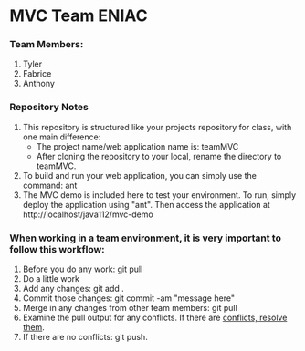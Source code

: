 # MVC Team ENIAC

### Team Members:
1. Tyler
2. Fabrice
3. Anthony

### Repository Notes
1. This repository is structured like your projects repository for class, with one main difference:
    * The project name/web application name is: teamMVC
    * After cloning the repository to your local, rename the directory to teamMVC.
2. To build and run your web application, you can simply use the command: ant
3. The MVC demo is included here to test your environment. To run, simply deploy the application using "ant". Then access the application at http://localhost/java112/mvc-demo


### When working in a team environment, it is very important to follow this workflow:
1. Before you do any work: git pull
2. Do a little work
3. Add any changes: git add .
4. Commit those changes: git commit -am "message here"
3. Merge in any changes from other team members: git pull
4. Examine the pull output for any conflicts. If there are [conflicts, resolve them](handlingConflicts.md).
5. If there are no conflicts: git push.
